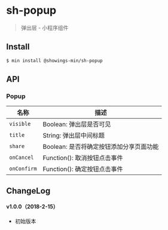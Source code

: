 # sh-popup

> 弹出层 - 小程序组件

## Install

``` bash
$ min install @showings-min/sh-popup
```


## API

### Popup

| 名称                  | 描述                         |
|----------------------|------------------------------|
|`visible`           | Boolean: 弹出层是否可见         |
|`title`             | String: 弹出层中间标题         |
|`share`             | Boolean: 是否将确定按钮添加分享页面功能|
|`onCancel`          | Function(): 取消按钮点击事件|
|`onConfirm`         | Function(): 确定按钮点击事件|


## ChangeLog

#### v1.0.0（2018-2-15）

- 初始版本
